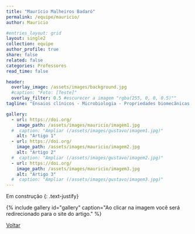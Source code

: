 ```yaml
---
title: "Maurício Malheiros Badaró"
permalink: /equipe/mauricio/
author: Mauricio

#entries_layout: grid
layout: single2
collection: equipe
author_profile: true
share: false
related: false
categories: Professores
read_time: false

header:
  overlay_image: /assets/images/background.jpg
  #caption: "Foto: [Teste]"
  overlay_filter: 0.5 #escurecer a imagem "rgba(255, 0, 0, 0.5)""
tagline: "Ensaios clínicos - Microbiologia - Propriedades biomecânicas - Próteses removíveis"

gallery:
  - url: https://doi.org/
    image_path: /assets/images/mauricio/imagem1.jpg
  #  caption: "Ampliar (/assets/images/gustavo/imagem1.jpg)"
    alt: "Artigo 1"
  - url: https://doi.org/
    image_path: /assets/images/mauricio/imagem2.jpg
    alt: "Artigo 2"
  #  caption: "Ampliar (/assets/images/gustavo/imagem2.jpg)"
  - url: https://doi.org/
    image_path: /assets/images/mauricio/imagem3.jpg
    alt: "Artigo 3"
  #  caption: "Ampliar (/assets/images/gustavo/imagem3.jpg)"
---
```

Em construção
{: .text-justify}

{% include gallery id="gallery" caption="Ao clicar na imagem você será redirecionado para o site do artigo." %}

<a href="/equipe/" class="btn btn--danger">Voltar</a>
